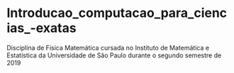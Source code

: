 # Introducao_computacao_para_ciencias_-exatas
Disciplina de Física Matemática cursada no Instituto de Matemática e Estatística da Universidade de São Paulo durante o segundo semestre de 2019
